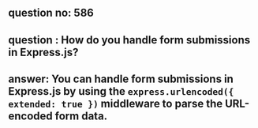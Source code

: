 
      
## question no: 586

## question : How do you handle form submissions in Express.js?

## answer: You can handle form submissions in Express.js by using the `express.urlencoded({ extended: true })` middleware to parse the URL-encoded form data.
      